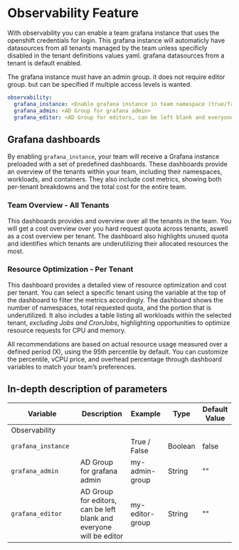 # Observability Feature

With observability you can enable a team grafana instance that uses the openshift credentials for login. This grafana instance will automaticly have datasources from all tenants managed by the team unless specificly disabled in the tenant definitions values yaml. grafana datasources from a tenant is default enabled. 

The grafana instance must have an admin group. it does not require editor group. but can be specified if multiple access levels is wanted.

```yaml
observability:
  grafana_instance: <Enable grafana instance in team namespace (true/false). default false>  
  grafana_admin: <AD Group for grafana admin>
  grafana_editor: <AD Group for editors, can be left blank and everyone will be editor>
```

## Grafana dashboards
By enabling `grafana_instance`, your team will receive a Grafana instance preloaded with a set of predefined dashboards. These dashboards provide an overview of the tenants within your team, including their namespaces, workloads, and containers. They also include cost metrics, showing both per-tenant breakdowns and the total cost for the entire team.

### Team Overview - All Tenants
This dashboards provides and overview over all the tenants in the team. You will get a cost overview over you hard request quota across tenants, aswell as a cost overview per tenant. The dashboard also highlights unused quota and identifies which tenants are underutilizing their allocated resources the most.

### Resource Optimization - Per Tenant
This dashboard provides a detailed view of resource optimization and cost per tenant. You can select a specific tenant using the variable at the top of the dashboard to filter the metrics accordingly. The dashboard shows the number of namespaces, total requested quota, and the portion that is underutilized. It also includes a table listing all workloads within the selected tenant, _excluding Jobs and CronJobs_, highlighting opportunities to optimize resource requests for CPU and memory.

All recommendations are based on actual resource usage measured over a defined period (X), using the 95th percentile by default. You can customize the percentile, vCPU price, and overhead percentage through dashboard variables to match your team’s preferences.


## In-depth description of parameters

| <div style="width:140px">**Variable**</div>         | **Description**                                                                                                     | **Example**                                | **Type**                  | **Default Value**  |
|----------------------|---------------------------------------------------------------------------------------------------------------------|--------------------------------------------|---------------------------|------------|
| Observability              |                                                                                                                     |                                            |                           |
| `grafana_instance`            | 	                               | True / False  | Boolean                    | false |
| `grafana_admin`            | 	AD Group for grafana admin                               | my-admin-group  | String                    | "" |
| `grafana_editor`            |     AD Group for editors, can be left blank and everyone will be editor                                    | my-editor-group | String                    | "" |
